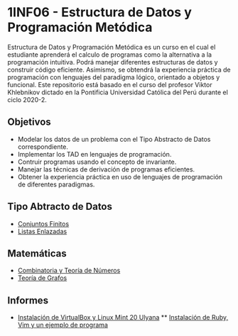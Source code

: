 # 1INF06 - Estructura de Datos y Programación Metódica

Estructura de Datos y Programación Metódica es un curso en el cual el estudiante
aprenderá el calculo de programas como la alternativa a la programación intuitiva.
Podrá manejar diferentes estructuras de datos y construir código eficiente. Asimismo,
se obtendrá la experiencia práctica de programación con lenguajes del paradigma
lógico, orientado a objetos y funcional. Este repositorio está basado en el curso
del profesor Viktor Khlebnikov dictado en la Pontificia Universidad Católica del
Perú durante el ciclo 2020-2.

## Objetivos

* Modelar los datos de un problema con el Tipo Abstracto de Datos correspondiente.
* Implementar los TAD en lenguajes de programación.
* Contruir programas usando el concepto de invariante.
* Manejar las técnicas de derivación de programas eficientes.
* Obtener la experiencia práctica en uso de lenguajes de programación de diferentes paradigmas.

## Tipo Abtracto de Datos

* [Conjuntos Finitos](https://github.com/ManuelLoaizaVasquez/1inf06-estructura-de-datos-y-programacion-metodica-pucp/tree/master/clases/clase05/conjuntos_finitos)
* [Listas Enlazadas](https://github.com/ManuelLoaizaVasquez/1inf06-estructura-de-datos-y-programacion-metodica-pucp/tree/master/clases/clase05/listas_enlazadas)
<!--* [Listas Doblemente Enlazadas]
* [Pilas]
* [Colas]
* [Árboles Binarios]
* [Árboles Generales]
* [Árboles de Búsqueda Binaria]
* [Tabla de Hash]
* [Tabla Dispersa]
* [Cola de Prioridad]
* [Montículo]
* [Grafos]
-->

## Matemáticas
* [Combinatoria y Teoría de Números](https://github.com/ManuelLoaizaVasquez/1inf06-estructura-de-datos-y-programacion-metodica-pucp/blob/master/clases/clase01/2020-09-02-Clase-01.pdf)
* [Teoría de Grafos](https://github.com/ManuelLoaizaVasquez/1inf06-estructura-de-datos-y-programacion-metodica-pucp/tree/master/teoria_de_grafos) 

## Informes
* [Instalación de VirtualBox y Linux Mint 20 Ulyana](https://github.com/ManuelLoaizaVasquez/1inf06-estructura-de-datos-y-programacion-metodica-pucp/blob/master/informes/informe01.pdf)
** [Instalación de Ruby, Vim y un ejemplo de programa](https://github.com/ManuelLoaizaVasquez/1inf06-estructura-de-datos-y-programacion-metodica-pucp/tree/master/informes/informe02)
